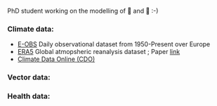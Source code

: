 PhD student working on the modelling of 🦟 and 🦠 :-)

### Climate data:
- [E-OBS](https://cds.climate.copernicus.eu/cdsapp#!/dataset/insitu-gridded-observations-europe?tab=overview) Daily observational dataset from 1950-Present over Europe
- [ERA5](https://cds.climate.copernicus.eu/cdsapp#!/dataset/reanalysis-era5-complete?tab=overview) Global atmopsheric reanalysis dataset ; Paper [link](https://doi.org/10.1002/qj.3803)
- [Climate Data Online (CDO)](https://www.ncei.noaa.gov/cdo-web/)
  
### Vector data:


### Health data:


<!--
**Mgarrizor/Mgarrizor** is a ✨ _special_ ✨ repository because its `README.md` (this file) appears on your GitHub profile.

Here are some ideas to get you started:

- 🔭 I’m currently working on ...
- 🌱 I’m currently learning ...
- 👯 I’m looking to collaborate on ...
- 🤔 I’m looking for help with ...
- 💬 Ask me about ...
- 📫 How to reach me: ...
- 😄 Pronouns: ...
- ⚡ Fun fact: ...
-->
